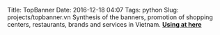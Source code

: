 Title: TopBanner
Date: 2016-12-18 04:07
Tags: python
Slug: projects/topbanner.vn
Synthesis of the banners, promotion of shopping centers, restaurants, brands and services in Vietnam. [**Using at here**](http://topbanner.vn)
